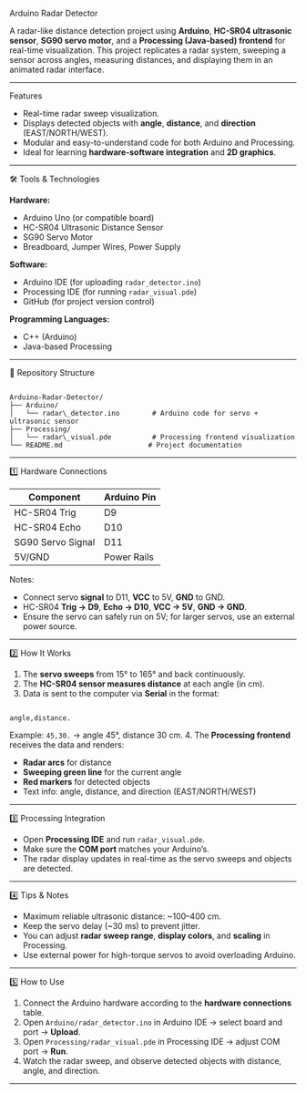 Arduino Radar Detector

A radar-like distance detection project using **Arduino**, **HC-SR04 ultrasonic sensor**, **SG90 servo motor**, and a **Processing (Java-based) frontend** for real-time visualization. This project replicates a radar system, sweeping a sensor across angles, measuring distances, and displaying them in an animated radar interface.

---------------------------------------------------------------------------------------------------------------------------------------------

Features

- Real-time radar sweep visualization.
- Displays detected objects with **angle**, **distance**, and **direction** (EAST/NORTH/WEST).
- Modular and easy-to-understand code for both Arduino and Processing.
- Ideal for learning **hardware-software integration** and **2D graphics**.

---------------------------------------------------------------------------------------------------------------------------------------------

🛠 Tools & Technologies

 **Hardware:**
  - Arduino Uno (or compatible board)
  - HC-SR04 Ultrasonic Distance Sensor
  - SG90 Servo Motor
  - Breadboard, Jumper Wires, Power Supply

  **Software:**
  - Arduino IDE (for uploading `radar_detector.ino`)
  - Processing IDE (for running `radar_visual.pde`)
  - GitHub (for project version control)

  **Programming Languages:**
  - C++ (Arduino)
  - Java-based Processing

---------------------------------------------------------------------------------------------------------------------------------------------

📂 Repository Structure

```

Arduino-Radar-Detector/
├── Arduino/
│   └── radar\_detector.ino        # Arduino code for servo + ultrasonic sensor
├── Processing/
│   └── radar\_visual.pde          # Processing frontend visualization
└── README.md                     # Project documentation

```

---------------------------------------------------------------------------------------------------------------------------------------------

1️⃣ Hardware Connections


| Component          | Arduino Pin |
|--------------------|-------------|
| HC-SR04 Trig       | D9          |
| HC-SR04 Echo       | D10         |
| SG90 Servo Signal  | D11         |
| 5V/GND             | Power Rails |


Notes:

- Connect servo **signal** to D11, **VCC** to 5V, **GND** to GND.
- HC-SR04 **Trig → D9**, **Echo → D10**, **VCC → 5V**, **GND → GND**.
- Ensure the servo can safely run on 5V; for larger servos, use an external power source.

---------------------------------------------------------------------------------------------------------------------------------------------

2️⃣ How It Works

1. The **servo sweeps** from 15° to 165° and back continuously.
2. The **HC-SR04 sensor measures distance** at each angle (in cm).
3. Data is sent to the computer via **Serial** in the format:  
```

angle,distance.

```
Example: `45,30.` → angle 45°, distance 30 cm.
4. The **Processing frontend** receives the data and renders:
- **Radar arcs** for distance
- **Sweeping green line** for the current angle
- **Red markers** for detected objects
- Text info: angle, distance, and direction (EAST/NORTH/WEST)

---------------------------------------------------------------------------------------------------------------------------------------------

3️⃣ Processing Integration

- Open **Processing IDE** and run `radar_visual.pde`.
- Make sure the **COM port** matches your Arduino’s.
- The radar display updates in real-time as the servo sweeps and objects are detected.

---------------------------------------------------------------------------------------------------------------------------------------------

4️⃣ Tips & Notes

- Maximum reliable ultrasonic distance: ~100–400 cm.
- Keep the servo delay (~30 ms) to prevent jitter.
- You can adjust **radar sweep range**, **display colors**, and **scaling** in Processing.
- Use external power for high-torque servos to avoid overloading Arduino.

---------------------------------------------------------------------------------------------------------------------------------------------

5️⃣ How to Use

1. Connect the Arduino hardware according to the **hardware connections** table.
2. Open `Arduino/radar_detector.ino` in Arduino IDE → select board and port → **Upload**.
3. Open `Processing/radar_visual.pde` in Processing IDE → adjust COM port → **Run**.
4. Watch the radar sweep, and observe detected objects with distance, angle, and direction.

_____________________________________________________________________________________________________________________________________________


